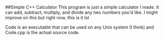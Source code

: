 ##Simple C++ Calculator
This program is just a simple calculator I made. It can add, subtract, multiply, and divide any two numbers you'd like. I might improve on this but right now, this is it lol

Code is an executable that can be used on any Unix system (I think) and Code.cpp is the actual source code.
